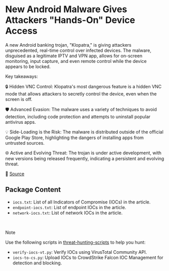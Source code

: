 # New Android Malware Gives Attackers "Hands-On" Device Access

A new Android banking trojan, "Klopatra," is giving attackers unprecedented, real-time control over infected devices. The malware, disguised as a legitimate IPTV and VPN app, allows for on-screen monitoring, input capture, and even remote control while the device appears to be locked.

Key takeaways:

🔒 Hidden VNC Control: Klopatra's most dangerous feature is a hidden VNC mode that allows attackers to secretly control the device, even when the screen is off.

🛡️ Advanced Evasion: The malware uses a variety of techniques to avoid detection, including code protection and attempts to uninstall popular antivirus apps.

💡 Side-Loading is the Risk: The malware is distributed outside of the official Google Play Store, highlighting the dangers of installing apps from untrusted sources.

🌐 Active and Evolving Threat: The trojan is under active development, with new versions being released frequently, indicating a persistent and evolving threat.

🔗 [Source](https://www.cleafy.com/cleafy-labs/klopatra-exposing-a-new-android-banking-trojan-operation-with-roots-in-turkey)

## Package Content

- `iocs.txt`: List of all Indicators of Compromise (IOCs) in the article.
- `endpoint-iocs.txt`: List of endpoint IOCs in the article.
- `network-iocs.txt`: List of network IOCs in the article.

<br>

> [!NOTE]
> Use the following scripts in [threat-hunting-scripts](../../threat-hunting-scripts/) to help you hunt:
>
> - `verify-iocs-vt.py`: Verify IOCs using VirusTotal Community API.
> - `iocs-to-cs.py`: Upload IOCs to CrowdStrike Falcon IOC Management for detection and blocking.
